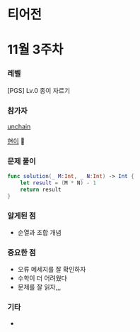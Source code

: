 
# 티어전

# 11월 3주차
### 레벨
[PGS] Lv.0 종이 자르기


### 참가자 
[unchain](https://github.com/unchain123) 

[현이](https://github.com/seohyeon2) 🏅

### 문제 풀이
```swift
func solution(_ M:Int, _ N:Int) -> Int {
    let result = (M * N) - 1
    return result
}
```
### 알게된 점
- 순열과 조합 개념

### 중요한 점 
- 오류 메세지를 잘 확인하자 
- 수학이 더 어려웠다
- 문제를 잘 읽자,,,

### 기타
- 

